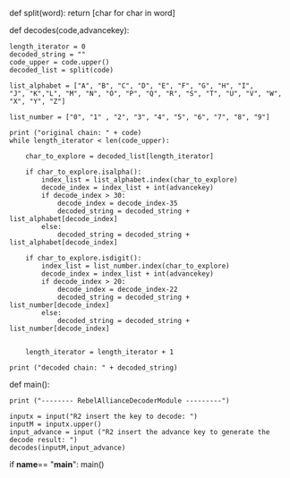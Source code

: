 def split(word): 
    return [char for char in word]  

def decodes(code,advancekey):

	length_iterator = 0 
	decoded_string = ""
	code_upper = code.upper()
	decoded_list = split(code)
    
	list_alphabet = ["A", "B", "C", "D", "E", "F", "G", "H", "I", 
	"J", "K","L", "M", "N", "O", "P", "Q", "R", "S", "T", "U", "V", "W", "X", "Y", "Z"]
    
	list_number = ["0", "1" , "2", "3", "4", "5", "6", "7", "8", "9"]

	print ("original chain: " + code)
	while length_iterator < len(code_upper):
		
		char_to_explore = decoded_list[length_iterator]

		if char_to_explore.isalpha():
			index_list = list_alphabet.index(char_to_explore)
			decode_index = index_list + int(advancekey)
			if decode_index > 30:
				decode_index = decode_index-35
				decoded_string = decoded_string + list_alphabet[decode_index]
			else:
				decoded_string = decoded_string + list_alphabet[decode_index]

		if char_to_explore.isdigit():
			index_list = list_number.index(char_to_explore)
			decode_index = index_list + int(advancekey)
			if decode_index > 20:
				decode_index = decode_index-22
				decoded_string = decoded_string + list_number[decode_index]
			else:
				decoded_string = decoded_string + list_number[decode_index]
			
		
		length_iterator = length_iterator + 1

	print ("decoded chain: " + decoded_string)

def main():
	
	print ("-------- RebelAllianceDecoderModule ---------")
	
	inputx = input("R2 insert the key to decode: ")
	inputM = inputx.upper()
	input_advance = input ("R2 insert the advance key to generate the decode result: ")
	decodes(inputM,input_advance)

if __name__== "__main__":
	main()